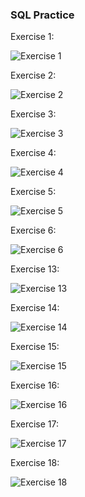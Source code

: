 ### SQL Practice

Exercise 1:  

![Exercise 1](../images/sql/1.png)  

Exercise 2:  

![Exercise 2](../images/sql/2.png)  

Exercise 3:  

![Exercise 3](../images/sql/3.png)  

Exercise 4:  

![Exercise 4](../images/sql/4.png)  

Exercise 5:  

![Exercise 5](../images/sql/5.png)  

Exercise 6:  

![Exercise 6](../images/sql/6.png)  

Exercise 13:  

![Exercise 13](../images/sql/13.png)  

Exercise 14:  

![Exercise 14](../images/sql/14.png)  

Exercise 15:  

![Exercise 15](../images/sql/15.png)  

Exercise 16:  

![Exercise 16](../images/sql/16.png)

Exercise 17:  

![Exercise 17](../images/sql/17.png)

Exercise 18:  

![Exercise 18](../images/sql/18.png)
